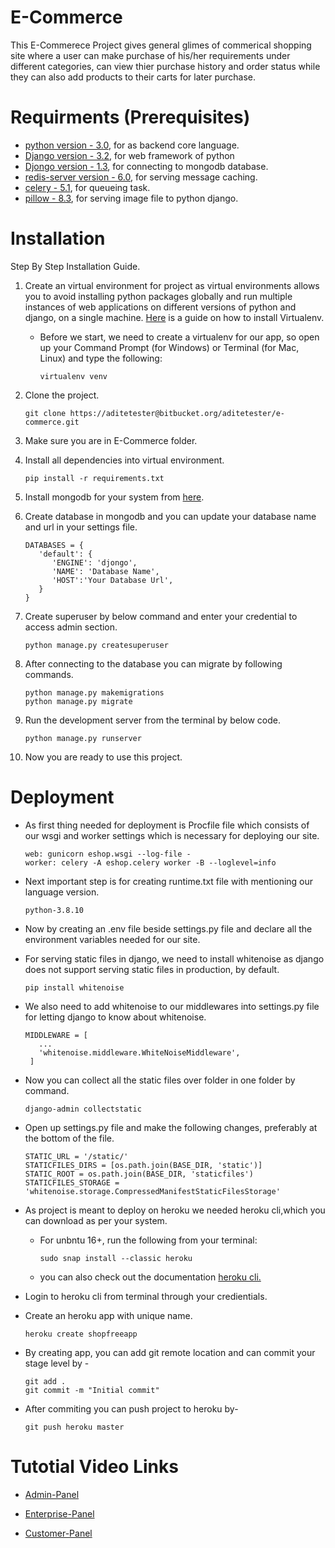 # E-Commerce

This E-Commerece Project gives general glimes of commerical shopping site where a user can make purchase of his/her requirements under different categories, can view thier purchase history and order status while they can also add products to their carts for later purchase.

# Requirments (Prerequisites)

* [python version - 3.0](https://www.python.org/downloads/), for as backend core language.
* [Django version - 3.2](https://pypi.org/project/Django/), for web framework of python 
* [Djongo version - 1.3](https://pypi.org/project/djongo/), for connecting to mongodb database.
* [redis-server version - 6.0](https://pypi.org/project/redis-server/), for serving message caching.
* [celery - 5.1](https://pypi.org/project/celery/), for queueing task.
* [pillow - 8.3](https://pypi.org/project/Pillow/), for serving image file to python django.


# Installation 

Step By Step Installation Guide.

1. Create an virtual environment for project as virtual environments allows you to avoid installing python packages globally and run multiple instances of web applications on different versions of python and django, on a single machine. [Here](https://packaging.python.org/guides/installing-using-pip-and-virtual-environments/) is a guide on how to install Virtualenv.

   * Before we start, we need to create a virtualenv for our app, so open up your Command Prompt (for Windows) or Terminal (for Mac, Linux) and type the following:
      
      ```
      virtualenv venv
      ```


2. Clone the project.

   ```
   git clone https://aditetester@bitbucket.org/aditetester/e-commerce.git
   ```
   
3. Make sure you are in E-Commerce folder.

4. Install all dependencies into virtual environment.

   ```
   pip install -r requirements.txt
   ```

5. Install mongodb for your system from [here](https://www.mongodb.com/try/download/community).

6. Create database in mongodb and you can update your database name and url in your settings file.

   ```
   DATABASES = {
      'default': {
         'ENGINE': 'djongo',
         'NAME': 'Database Name',
         'HOST':'Your Database Url',        
      }
   }
   ```

7. Create superuser by below command and enter your credential to access admin section.
   
   ```
   python manage.py createsuperuser
   ```

8. After connecting to the database you can migrate by following commands.

   ```
   python manage.py makemigrations 
   python manage.py migrate
   ```
  
9. Run the development server from the terminal by below code.

   ```
   python manage.py runserver
   ```

10. Now you are ready to use this project.

# Deployment 

* As first thing needed for deployment is Procfile file which consists of our wsgi and worker settings which is necessary for deploying our site.

   ```
   web: gunicorn eshop.wsgi --log-file -
   worker: celery -A eshop.celery worker -B --loglevel=info
   ```

* Next important step is for creating runtime.txt file with mentioning our language version.

   ```
   python-3.8.10
   ```

* Now by creating an .env file beside settings.py file and declare all the environment variables needed for our site.

* For serving static files in django, we need to install whitenoise as django does not support serving static files in production, by default. 

   ```
   pip install whitenoise
   ```

* We also need to add whitenoise to our middlewares into settings.py file for letting django to know about whitenoise.

   ```
   MIDDLEWARE = [
      ...
      'whitenoise.middleware.WhiteNoiseMiddleware',
    ]
   ```

* Now you can collect all the static files over folder in one folder by command.

   ```
   django-admin collectstatic
   ```

* Open up settings.py file and make the following changes, preferably at the bottom of the file.
   
   ```
   STATIC_URL = '/static/'
   STATICFILES_DIRS = [os.path.join(BASE_DIR, 'static')]
   STATIC_ROOT = os.path.join(BASE_DIR, 'staticfiles')
   STATICFILES_STORAGE = 'whitenoise.storage.CompressedManifestStaticFilesStorage'
   ```

* As project is meant to deploy on heroku we needed heroku cli,which you can download as per your system.
   * For unbntu 16+, run the following from your terminal:

      ```
      sudo snap install --classic heroku
      ```

   * you can also check out the documentation [heroku cli.](https://devcenter.heroku.com/articles/heroku-cli)

* Login to heroku cli from terminal through your credientials.

* Create an heroku app with unique name.

   ```
   heroku create shopfreeapp
   ```
   
* By creating app, you can add git remote location and can commit your stage level by -

   ```
   git add .
   git commit -m "Initial commit"
   ```

* After commiting you can push project to heroku by-

   ```
   git push heroku master
   ```

# Tutotial Video Links

* [Admin-Panel](https://www.dropbox.com/s/kn9bpkn4ns7k6mf/admin%20panel%20recording.webm?dl=0)

* [Enterprise-Panel](https://www.dropbox.com/s/i7m6a12m78fhb31/enterprise%20panel%20recording.webm?dl=0)

* [Customer-Panel](https://www.dropbox.com/s/47j0gmg4x8inw4k/user%20panel%20recording.webm?dl=0)